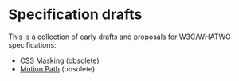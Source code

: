# Specification drafts

This is a collection of early drafts and proposals for W3C/WHATWG specifications:

* [CSS Masking](http://dirkschulze.github.io/specs/css-masking-1/) (obsolete)
* [Motion Path](http://dirkschulze.github.io/specs/motion-1/) (obsolete)